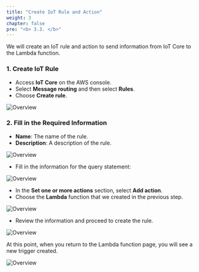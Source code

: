 ```yaml
---
title: "Create IoT Rule and Action"
weight: 3
chapter: false
pre: "<b> 3.3. </b>"
---
```


We will create an IoT rule and action to send information from IoT Core to the Lambda function.

### 1. Create IoT Rule

- Access **IoT Core** on the AWS console.
- Select **Message routing** and then select **Rules**.
- Choose **Create rule**. 

![Overview](/images/40.png)

### 2. Fill in the Required Information

- **Name**: The name of the rule.
- **Description**: A description of the rule.

![Overview](/images/41.png)

- Fill in the information for the query statement:

![Overview](/images/42.png)

- In the **Set one or more actions** section, select **Add action**.
- Choose the **Lambda** function that we created in the previous step.

![Overview](/images/43.png)

- Review the information and proceed to create the rule.

![Overview](/images/44.png)

At this point, when you return to the Lambda function page, you will see a new trigger created.

![Overview](/images/45.png)
